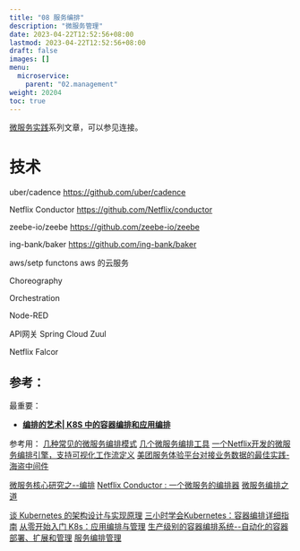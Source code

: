 ```yaml
---
title: "08 服务编排"
description: "微服务管理"
date: 2023-04-22T12:52:56+08:00
lastmod: 2023-04-22T12:52:56+08:00
draft: false
images: []
menu:
  microservice:
    parent: "02.management"
weight: 20204
toc: true
---
```


[微服务实践](https://www.jianshu.com/c/90fcbc52ce97)系列文章，可以参见连接。


# 技术



uber/cadence
https://github.com/uber/cadence

Netflix Conductor
https://github.com/Netflix/conductor

zeebe-io/zeebe
https://github.com/zeebe-io/zeebe

ing-bank/baker
https://github.com/ing-bank/baker

aws/setp functons
aws 的云服务

Choreography

Orchestration

Node-RED

API网关
Spring Cloud Zuul

Netflix Falcor 



## 参考：
最重要：
- [**编排的艺术| K8S 中的容器编排和应用编排**](https://zhuanlan.zhihu.com/p/36062500)

参考用：
[几种常见的微服务编排模式](https://blog.csdn.net/wp94302948/article/details/79653945)
[几个微服务编排工具](https://www.cnblogs.com/rongfengliang/p/10351589.html)
[一个Netflix开发的微服务编排引擎，支持可视化工作流定义](https://zhuanlan.zhihu.com/p/78925640)
[美团服务体验平台对接业务数据的最佳实践-海盗中间件](https://tech.meituan.com/2018/07/26/sep-service-arrange.html)

[微服务核心研究之--编排](https://www.jianshu.com/p/54e2e223dbac)
[Netflix Conductor : 一个微服务的编排器](https://www.infoq.cn/article/netflix-conductor-a-micro-service-orchestration)
[微服务编排之道](https://cloud.tencent.com/developer/article/1080207)

[谈 Kubernetes 的架构设计与实现原理](https://draveness.me/understanding-kubernetes/)
[三小时学会Kubernetes：容器编排详细指南](http://dockone.io/article/5132)
[从零开始入门 K8s：应用编排与管理](https://www.infoq.cn/article/bShSloggOsz3RyV6azfL)
[生产级别的容器编排系统--自动化的容器部署、扩展和管理](https://kubernetes.io/zh/)
[服务编排管理](https://jimmysong.io/kubernetes-handbook/practice/services-management-tool.html)

